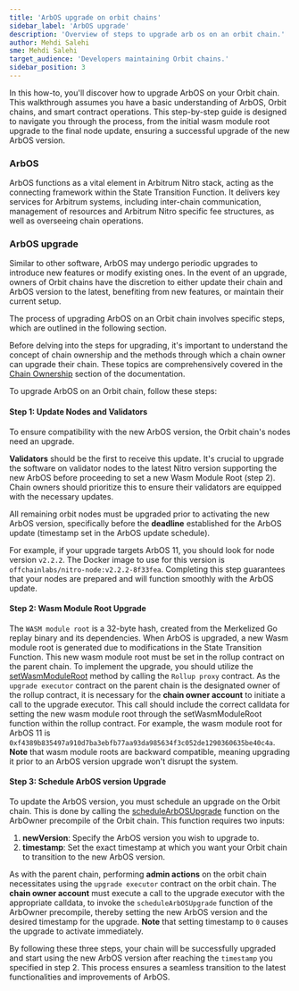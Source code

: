 ```yaml
---
title: 'ArbOS upgrade on orbit chains'
sidebar_label: 'ArbOS upgrade'
description: 'Overview of steps to upgrade arb os on an orbit chain.'
author: Mehdi Salehi
sme: Mehdi Salehi
target_audience: 'Developers maintaining Orbit chains.'
sidebar_position: 3
---
```


In this how-to, you'll discover how to upgrade ArbOS on your Orbit chain. This walkthrough assumes you have a basic understanding of ArbOS, Orbit chains, and smart contract operations. This step-by-step guide is designed to navigate you through the process, from the initial wasm module root upgrade to the final node update, ensuring a successful upgrade of the new ArbOS version.

### ArbOS
ArbOS functions as a vital element in Arbitrum Nitro stack, acting as the connecting framework within the State Transition Function. It delivers key services for Arbitrum systems, including inter-chain communication, management of resources and Arbitrum Nitro specific fee structures, as well as overseeing chain operations.

### ArbOS upgrade
Similar to other software, ArbOS may undergo periodic upgrades to introduce new features or modify existing ones. In the event of an upgrade, owners of Orbit chains have the discretion to either update their chain and ArbOS version to the latest, benefiting from new features, or maintain their current setup.

The process of upgrading ArbOS on an Orbit chain involves specific steps, which are outlined in the following section.

Before delving into the steps for upgrading, it's important to understand the concept of chain ownership and the methods through which a chain owner can upgrade their chain. These topics are comprehensively covered in the [Chain Ownership](../concepts/chain-ownership.md) section of the documentation.

To upgrade ArbOS on an Orbit chain, follow these steps:

#### Step 1: Update Nodes and Validators

To ensure compatibility with the new ArbOS version, the Orbit chain's nodes need an upgrade. 

**Validators** should be the first to receive this update. It's crucial to upgrade the software on validator nodes to the latest Nitro version supporting the new ArbOS before proceeding to set a new Wasm Module Root (step 2). Chain owners should prioritize this to ensure their validators are equipped with the necessary updates.

All remaining orbit nodes must be upgraded prior to activating the new ArbOS version, specifically before the **deadline** established for the ArbOS update (timestamp set in the ArbOS update schedule). 

For example, if your upgrade targets ArbOS 11, you should look for node version `v2.2.2`. The Docker image to use for this version is `offchainlabs/nitro-node:v2.2.2-8f33fea`. Completing this step guarantees that your nodes are prepared and will function smoothly with the ArbOS update.

#### Step 2: Wasm Module Root Upgrade

The `WASM module root` is a 32-byte hash, created from the Merkelized Go replay binary and its dependencies. When ArbOS is upgraded, a new Wasm module root is generated due to modifications in the State Transition Function. This new wasm module root must be set in the rollup contract on the parent chain. To implement the upgrade, you should utilize the [setWasmModuleRoot](https://github.com/OffchainLabs/nitro-contracts/blob/38a70a5e14f8b52478eb5db08e7551a82ced14fe/src/rollup/RollupAdminLogic.sol#L321) method by calling the `Rollup proxy` contract. As the `upgrade executor` contract on the parent chain is the designated owner of the rollup contract, it is necessary for the **chain owner account** to initiate a call to the upgrade executor. This call should include the correct calldata for setting the new wasm module root through the setWasmModuleRoot function within the rollup contract. For example, the wasm module root for ArbOS 11 is `0xf4389b835497a910d7ba3ebfb77aa93da985634f3c052de1290360635be40c4a`. 
**Note** that wasm module roots are backward compatible, meaning upgrading it prior to an ArbOS version upgrade won't disrupt the system.

#### Step 3: Schedule ArbOS version Upgrade

To update the ArbOS version, you must schedule an upgrade on the Orbit chain. This is done by calling the [scheduleArbOSUpgrade](https://github.com/OffchainLabs/nitro-contracts/blob/acb0ef919cce9f41da531f8dab1b0b31d9860dcb/src/precompiles/ArbOwner.sol#L61) function on the ArbOwner precompile of the Orbit chain. This function requires two inputs:
1. **newVersion**: Specify the ArbOS version you wish to upgrade to.
2. **timestamp**: Set the exact timestamp at which you want your Orbit chain to transition to the new ArbOS version.

As with the parent chain, performing **admin actions** on the orbit chain necessitates using the `upgrade executor` contract on the orbit chain. The **chain owner account** must execute a call to the upgrade executor with the appropriate calldata, to invoke the `scheduleArbOSUpgrade` function of the ArbOwner precompile, thereby setting the new ArbOS version and the desired timestamp for the upgrade. 
**Note** that setting timestamp to `0` causes the upgrade to activate immediately.

By following these three steps, your chain will be successfully upgraded and start using the new ArbOS version after reaching the `timestamp` you specified in step 2. This process ensures a seamless transition to the latest functionalities and improvements of ArbOS.